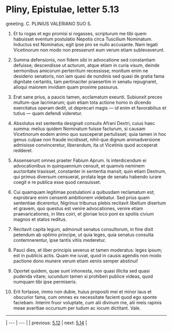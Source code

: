 # Pliny, Epistulae, letter 5.13

greeting. C. PLINIUS <IULIO> VALERIANO SUO S.



1. Et tu rogas et ego promisi si rogasses, scripturum me tibi quem habuisset eventum postulatio Nepotis circa Tuscilium Nominatum. Inductus est Nominatus; egit ipse pro se nullo accusante. Nam legati Vicetinorum non modo non presserunt eum verum etiam sublevaverunt.



2. Summa defensionis, non fidem sibi in advocatione sed constantiam defuisse; descendisse ut acturum, atque etiam in curia visum, deinde sermonibus amicorum perterritum recessisse; monitum enim ne desiderio senatoris, non iam quasi de nundinis sed quasi de gratia fama dignitate certantis, tam pertinaciter praesertim in senatu repugnaret, alioqui maiorem invidiam quam proxime passurus.



3. Erat sane prius, a paucis tamen, acclamatum exeunti. Subiunxit preces multum-que lacrimarum; quin etiam tota actione homo in dicendo exercitatus operam dedit, ut deprecari magis — id enim et favorabilius et tutius — quam defendi videretur.



4. Absolutus est sententia designati consulis Afrani Dextri, cuius haec summa: melius quidem Nominatum fuisse facturum, si causam Vicetinorum eodem animo quo susceperat pertulisset; quia tamen in hoc genus culpae non fraude incidisset, nihil-que dignum animadversione admisisse convinceretur, liberandum, ita ut Vicetinis quod acceperat redderet.



5. Assenserunt omnes praeter Fabium Aprum. Is interdicendum ei advocationibus in quinquennium censuit, et quamvis neminem auctoritate traxisset, constanter in sententia mansit; quin etiam Dextrum, qui primus diversum censuerat, prolata lege de senatu habendo iurare coegit e re publica esse quod censuisset.



6. Cui quamquam legitimae postulationi a quibusdam reclamatum est; exprobrare enim censenti ambitionem videbatur. Sed prius quam sententiae dicerentur, Nigrinus tribunus plebis recitavit libellum disertum et gravem, quo questus est venire advocationes, venire etiam praevaricationes, in lites coiri, et gloriae loco poni ex spoliis civium magnos et statos reditus.



7. Recitavit capita legum, admonuit senatus consultorum, in fine dixit petendum ab optimo principe, ut quia leges, quia senatus consulta contemnerentur, ipse tantis vitiis mederetur.



8. Pauci dies, et liber principis severus et tamen moderatus: leges ipsum; est in publicis actis. Quam me iuvat, quod in causis agendis non modo pactione dono munere verum etiam xeniis semper abstinui!



9. Oportet quidem, quae sunt inhonesta, non quasi illicita sed quasi pudenda vitare; iucundum tamen si prohiberi publice videas, quod numquam tibi ipse permiseris.



10. Erit fortasse, immo non dubie, huius propositi mei et minor laus et obscurior fama, cum omnes ex necessitate facient quod ego sponte faciebam. Interim fruor voluptate, cum alii divinum me, alii meis rapinis meae avaritiae occursum per ludum ac iocum dictitant. Vale.



---

| --- | --- |
| previous: [5.12](../5.12/) | next: [5.14](../5.14/) |